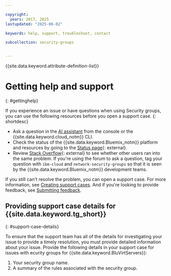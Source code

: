 ```yaml
---

copyright:
  years: 2017, 2025
lastupdated: "2025-06-02"

keywords: help, support, troubleshoot, contact

subcollection: security-groups


---
```


{{site.data.keyword.attribute-definition-list}}

# Getting help and support
{: #gettinghelp}

If you experience an issue or have questions when using Security groups, you can use the following resources before you open a support case.
{: shortdesc}

* Ask a question in the [AI assistant](/docs/overview?topic=overview-ask-ai-assistant) from the console or the {{site.data.keyword.cloud_notm}} CLI.
* Check the status of the {{site.data.keyword.Bluemix_notm}} platform and resources by going to the [Status page](https://cloud.ibm.com/status){: external}.
* Review [Stack Overflow](https://stackoverflow.com/search?q=network-security-groups+ibm-cloud){: external} to see whether other users ran into the same problem. If you're using the forum to ask a question, tag your question with `ibm-cloud` and `network-security-groups` so that it is seen by the {{site.data.keyword.Bluemix_notm}} development teams.

If you still can't resolve the problem, you can open a support case. For more information, see [Creating support cases](/docs/account?topic=account-open-case). And if you're looking to provide feedback, see [Submitting feedback](/docs/overview?topic=overview-feedback).

## Providing support case details for {{site.data.keyword.tg_short}}
{: #support-case-details}

To ensure that the support team has all of the details for investigating your issue to provide a timely resolution, you must provide detailed information about your issue. Provide the following details in your support case for issues with ecurity groups for {{site.data.keyword.BluVirtServers}}:

1. Your security group name.
2. A summary of the rules associated with the security group.
